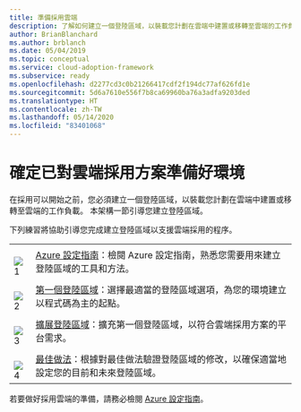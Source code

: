 ```yaml
---
title: 準備採用雲端
description: 了解如何建立一個登陸區域，以裝載您計劃在雲端中建置或移轉至雲端的工作負載。
author: BrianBlanchard
ms.author: brblanch
ms.date: 05/04/2019
ms.topic: conceptual
ms.service: cloud-adoption-framework
ms.subservice: ready
ms.openlocfilehash: d2277cd3c0b21266417cdf2f194dc77af626fd1e
ms.sourcegitcommit: 5d6a7610e556f7b8ca69960ba76a3adfa9203ded
ms.translationtype: HT
ms.contentlocale: zh-TW
ms.lasthandoff: 05/14/2020
ms.locfileid: "83401068"
---
```

<!-- markdownlint-disable MD026 -->

# <a name="ensure-the-environment-is-prepared-for-the-cloud-adoption-plan"></a>確定已對雲端採用方案準備好環境

在採用可以開始之前，您必須建立一個登陸區域，以裝載您計劃在雲端中建置或移轉至雲端的工作負載。 本架構一節引導您建立登陸區域。

下列練習將協助引導您完成建立登陸區域以支援雲端採用的程序。

<!-- markdownlint-disable MD033 -->

| | |
|---|---|
| <br> ![1](../_images/icons/1.png) | [Azure 設定指南](./azure-setup-guide/index.md)：檢閱 Azure 設定指南，熟悉您需要用來建立登陸區域的工具和方法。                                |
| <br> ![2](../_images/icons/2.png) | [第一個登陸區域](./landing-zone/first-landing-zone.md)：選擇最適當的登陸區域選項，為您的環境建立以程式碼為主的起點。                                |
| <br> ![3](../_images/icons/3.png) | [擴展登陸區域](./considerations/index.md)：擴充第一個登陸區域，以符合雲端採用方案的平台需求。                                |
| <br> ![4](../_images/icons/4.png) | [最佳做法](./azure-best-practices/index.md)：根據對最佳做法驗證登陸區域的修改，以確保適當地設定您的目前和未來登陸區域。                        |

若要做好採用雲端的準備，請務必檢閱 [Azure 設定指南](./azure-setup-guide/index.md)。
